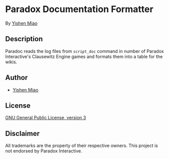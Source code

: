 # Paradox Documentation Formatter

By [Yishen Miao](https://github.com/mys721tx)

## Description

Paradoc reads the log files from  `script_doc` command in number of Paradox
Interactive's Clausewitz Engine games and formats them into a table for the
wikis.

## Author

* [Yishen Miao](https://github.com/mys721tx)

## License

[GNU General Public License, version 3](http://www.gnu.org/licenses/gpl-3.0.html)

## Disclaimer

All trademarks are the property of their respective owners. This project is not
endorsed by Paradox Interactive.
